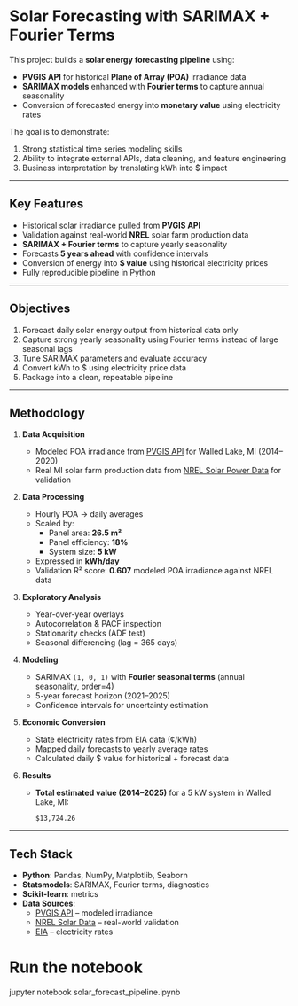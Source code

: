 # Solar Forecasting with SARIMAX + Fourier Terms

This project builds a **solar energy forecasting pipeline** using:
- **PVGIS API** for historical **Plane of Array (POA)** irradiance data
- **SARIMAX models** enhanced with **Fourier terms** to capture annual seasonality
- Conversion of forecasted energy into **monetary value** using electricity rates

The goal is to demonstrate:
1. Strong statistical time series modeling skills
2. Ability to integrate external APIs, data cleaning, and feature engineering
3. Business interpretation by translating kWh into $ impact

---

## Key Features

- Historical solar irradiance pulled from **PVGIS API**
- Validation against real-world **NREL** solar farm production data
- **SARIMAX + Fourier terms** to capture yearly seasonality
- Forecasts **5 years ahead** with confidence intervals
- Conversion of energy into **$ value** using historical electricity prices
- Fully reproducible pipeline in Python

---

## Objectives

1. Forecast daily solar energy output from historical data only  
2. Capture strong yearly seasonality using Fourier terms instead of large seasonal lags  
3. Tune SARIMAX parameters and evaluate accuracy  
4. Convert kWh to $ using electricity price data  
5. Package into a clean, repeatable pipeline  

---

## Methodology

1. **Data Acquisition**
   - Modeled POA irradiance from [PVGIS API](https://re.jrc.ec.europa.eu/pvgis.html) for Walled Lake, MI (2014–2020)
   - Real MI solar farm production data from [NREL Solar Power Data](https://www.nrel.gov/grid/solar-power-data.html) for validation

2. **Data Processing**
   - Hourly POA → daily averages  
   - Scaled by:
     - Panel area: **26.5 m²**
     - Panel efficiency: **18%**
     - System size: **5 kW**
   - Expressed in **kWh/day**
   - Validation R² score: **0.607** modeled POA irradiance against NREL data

3. **Exploratory Analysis**
   - Year-over-year overlays
   - Autocorrelation & PACF inspection
   - Stationarity checks (ADF test)
   - Seasonal differencing (lag = 365 days)

4. **Modeling**
   - SARIMAX `(1, 0, 1)` with **Fourier seasonal terms** (annual seasonality, order=4)
   - 5-year forecast horizon (2021–2025)
   - Confidence intervals for uncertainty estimation

5. **Economic Conversion**
   - State electricity rates from EIA data (¢/kWh)
   - Mapped daily forecasts to yearly average rates
   - Calculated daily $ value for historical + forecast data

6. **Results**
   - **Total estimated value (2014–2025)** for a 5 kW system in Walled Lake, MI:
     ```
     $13,724.26
     ```
     
---

## Tech Stack

- **Python**: Pandas, NumPy, Matplotlib, Seaborn
- **Statsmodels**: SARIMAX, Fourier terms, diagnostics
- **Scikit-learn**: metrics
- **Data Sources**:
  - [PVGIS API](https://re.jrc.ec.europa.eu/pvgis.html) – modeled irradiance
  - [NREL Solar Data](https://www.nrel.gov/grid/solar-power-data.html) – real-world validation
  - [EIA](https://www.eia.gov/electricity/data/state/) – electricity rates

# Run the notebook
jupyter notebook solar_forecast_pipeline.ipynb
